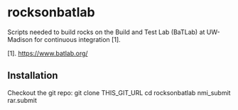 rocksonbatlab
=============

Scripts needed to build rocks on the Build and Test Lab (BaTLab) at UW-Madison for 
continuous integration [1].


 [1]. https://www.batlab.org/


Installation
------------

Checkout the git repo:
git clone THIS_GIT_URL
cd rocksonbatlab
nmi_submit rar.submit




